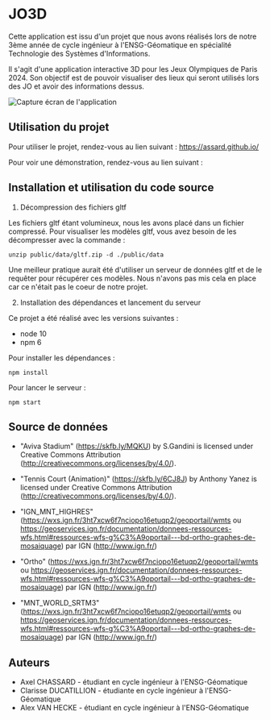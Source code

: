 # JO3D
Cette application est issu d'un projet que nous avons réalisés lors de notre 3ème année de cycle ingénieur à l'ENSG-Géomatique en spécialité Technologie des Systèmes d'Informations. 

Il s'agit d'une application interactive 3D pour les Jeux Olympiques de Paris 2024. Son objectif est de pouvoir visualiser des lieux qui seront utilisés lors des JO et avoir des informations dessus.

![Capture écran de l'application](../assets/screenshot_demo.png)

## Utilisation du projet

Pour utiliser le projet, rendez-vous au lien suivant : https://assard.github.io/

Pour voir une démonstration, rendez-vous au lien suivant : 

## Installation et utilisation du code source

1. Décompression des fichiers gltf

Les fichiers gltf étant volumineux, nous les avons placé dans un fichier compressé. Pour visualiser les modèles gltf, vous avez besoin de les décompresser avec la commande : 

    
    unzip public/data/gltf.zip -d ./public/data
    
Une meilleur pratique aurait été d'utiliser un serveur de données gltf et de le requêter pour récupérer ces modèles. Nous n'avons pas mis cela en place car ce n'était pas le coeur de notre projet.

2. Installation des dépendances et lancement du serveur

Ce projet a été réalisé avec les versions suivantes : 

- node 10
- npm 6

Pour installer les dépendances : 

    npm install

Pour lancer le serveur : 

    npm start



## Source de données 

- "Aviva Stadium" (https://skfb.ly/MQKU) by S.Gandini is licensed under Creative Commons Attribution (http://creativecommons.org/licenses/by/4.0/).

- "Tennis Court (Animation)" (https://skfb.ly/6CJ8J) by Anthony Yanez is licensed under Creative Commons Attribution (http://creativecommons.org/licenses/by/4.0/).

- "IGN_MNT_HIGHRES" (https://wxs.ign.fr/3ht7xcw6f7nciopo16etuqp2/geoportail/wmts ou https://geoservices.ign.fr/documentation/donnees-ressources-wfs.html#ressources-wfs-g%C3%A9oportail---bd-ortho-graphes-de-mosaiquage) par IGN (http://www.ign.fr/)

- "Ortho" (https://wxs.ign.fr/3ht7xcw6f7nciopo16etuqp2/geoportail/wmts ou https://geoservices.ign.fr/documentation/donnees-ressources-wfs.html#ressources-wfs-g%C3%A9oportail---bd-ortho-graphes-de-mosaiquage) par IGN (http://www.ign.fr/)

- "MNT_WORLD_SRTM3" (https://wxs.ign.fr/3ht7xcw6f7nciopo16etuqp2/geoportail/wmts ou https://geoservices.ign.fr/documentation/donnees-ressources-wfs.html#ressources-wfs-g%C3%A9oportail---bd-ortho-graphes-de-mosaiquage) par IGN (http://www.ign.fr/)


## Auteurs

- Axel CHASSARD - étudiant en cycle ingénieur à l'ENSG-Géomatique
- Clarisse DUCATILLION - étudiante en cycle ingénieur à l'ENSG-Géomatique
- Alex VAN HECKE - étudiant en cycle ingénieur à l'ENSG-Géomatique
